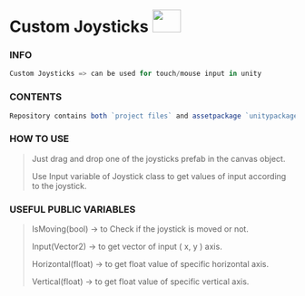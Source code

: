# Custom Joysticks <img src="https://user-images.githubusercontent.com/84338798/158344662-fe44cb4d-8c99-4abf-81e1-09e1e7b8cb8e.png" width="50" height="40" />

### INFO
 ```c#
Custom Joysticks => can be used for touch/mouse input in unity
```

### CONTENTS

```js
Repository contains both `project files` and assetpackage `unitypackage` use it however you intend to... :)
```

### HOW TO USE

> Just drag and drop one of the joysticks prefab in the canvas object.
>
>  Use Input variable of Joystick class to get values of input according to the joystick.


### USEFUL PUBLIC VARIABLES
> IsMoving(bool) -> to Check if the joystick is moved or not.
>
> Input(Vector2) -> to get vector of input ( x, y ) axis.
>
> Horizontal(float) -> to get float value of specific horizontal axis.
>
> Vertical(float) -> to get float value of specific vertical axis.